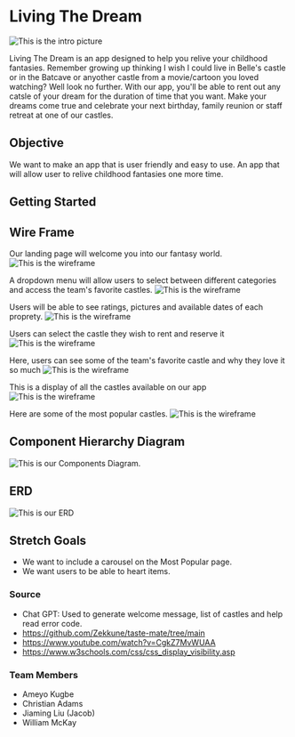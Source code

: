 # Living The Dream

![This is the intro picture](images/Intro.svg)

Living The Dream is an app designed to help you relive your childhood fantasies. Remember growing up thinking I wish I could live in Belle's castle or in the Batcave or anyother castle from a movie/cartoon you loved watching? Well look no further. With our app, you'll be able to rent out any catsle of your dream for the duration of time that you want. Make your dreams come true and celebrate your next birthday, family reunion or staff retreat at one of our castles. 

## Objective 

We want to make an app that is user friendly and easy to use. An app that will allow user to relive childhood fantasies one more time. 


## Getting Started 


## Wire Frame 
Our landing page will welcome you into our fantasy world. 
![This is the wireframe](<images/Wireframe 1.svg>)

A dropdown menu will allow users to select between different categories and access the team's favorite castles. 
![This is the wireframe](<images/Wireframe 2.svg>)

Users will be able to see ratings, pictures and available dates of each proprety.
![This is the wireframe](<images/Wireframe 3.svg>)

Users can select the castle they wish to rent and reserve it 
![This is the wireframe](<images/Wireframe 4.svg>)

Here, users can see some of the team's favorite castle and why they love it so much
![This is the wireframe](<images/Wireframe 5.svg>)

This is a display of all the castles available on our app
![This is the wireframe](<images/Wireframe 6.svg>)

Here are some of the most popular castles. 
![This is the wireframe](<images/Wireframe 7.svg>)


## Component Hierarchy Diagram

![This is our Components Diagram.](<images/Components Diagram.jpg>)

## ERD

![This is our ERD](images/ERD.png)


## Stretch Goals
* We want to include a carousel on the Most Popular page. 
* We want users to be able to heart items. 


### Source 

* Chat GPT: Used to generate welcome message, list of castles and help read error code. 
* https://github.com/Zekkune/taste-mate/tree/main
* https://www.youtube.com/watch?v=CgkZ7MvWUAA
* https://www.w3schools.com/css/css_display_visibility.asp


### Team Members 
* Ameyo Kugbe 
* Christian Adams 
* Jiaming Liu (Jacob)
* William McKay
